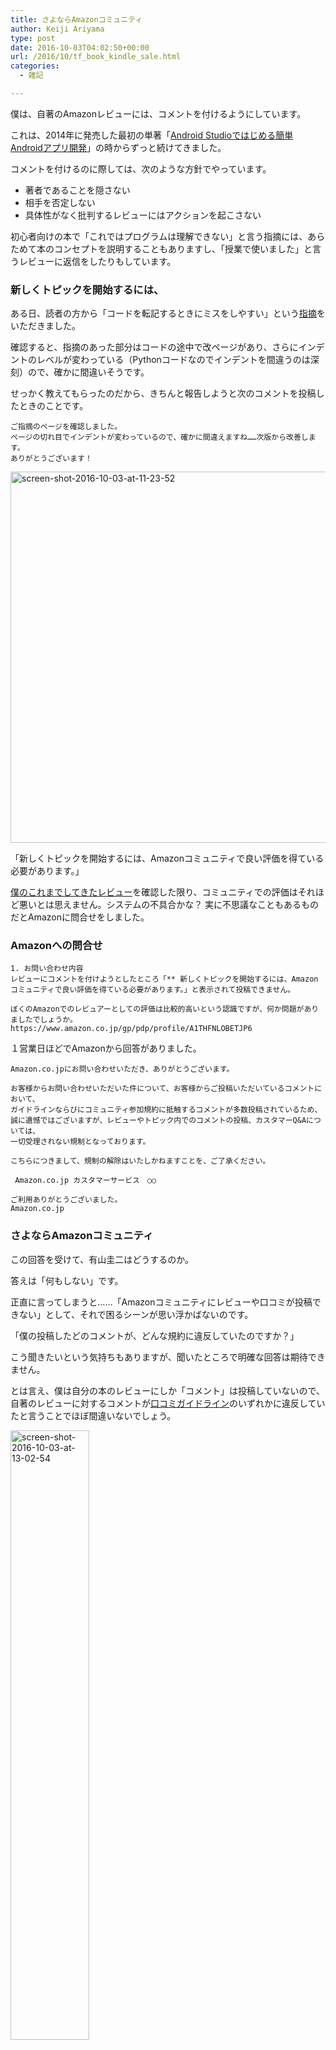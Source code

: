 ```yaml
---
title: さよならAmazonコミュニティ
author: Keiji Ariyama
type: post
date: 2016-10-03T04:02:50+00:00
url: /2016/10/tf_book_kindle_sale.html
categories:
  - 雑記

---
```

僕は、自著のAmazonレビューには、コメントを付けるようにしています。
  
これは、2014年に発売した最初の単著「[Android Studioではじめる簡単Androidアプリ開発][1]」の時からずっと続けてきました。

コメントを付けるのに際しては、次のような方針でやっています。

  * 著者であることを隠さない
  * 相手を否定しない
  * 具体性がなく批判するレビューにはアクションを起こさない

初心者向けの本で「これではプログラムは理解できない」と言う指摘には、あらためて本のコンセプトを説明することもありますし、「授業で使いました」と言うレビューに返信をしたりもしています。

<!--more-->

### 新しくトピックを開始するには、

ある日、読者の方から「コードを転記するときにミスをしやすい」という[指摘][2]をいただきました。

確認すると、指摘のあった部分はコードの途中で改ページがあり、さらにインデントのレベルが変わっている（Pythonコードなのでインデントを間違うのは深刻）ので、確かに間違いそうです。

せっかく教えてもらったのだから、きちんと報告しようと次のコメントを投稿したときのことです。

    ご指摘のページを確認しました。
    ページの切れ目でインデントが変わっているので、確かに間違えますね……次版から改善します。
    ありがとうございます！
    

<img src="https://blog.keiji.dev/wp-content/uploads/2016/10/Screen-Shot-2016-10-03-at-11.23.52.png" alt="screen-shot-2016-10-03-at-11-23-52" width="1634" height="594" class="aligncenter size-full wp-image-1412" />

「新しくトピックを開始するには、Amazonコミュニティで良い評価を得ている必要があります。」

[僕のこれまでしてきたレビュー][3]を確認した限り、コミュニティでの評価はそれほど悪いとは思えません。システムの不具合かな？ 実に不思議なこともあるものだとAmazonに問合せをしました。

<!--more-->

### Amazonへの問合せ

    1. お問い合わせ内容
    レビューにコメントを付けようとしたところ「** 新しくトピックを開始するには、Amazonコミュニティで良い評価を得ている必要があります。」と表示されて投稿できません。
    
    ぼくのAmazonでのレビュアーとしての評価は比較的高いという認識ですが、何か問題がありましたでしょうか。
    https://www.amazon.co.jp/gp/pdp/profile/A1THFNLOBETJP6
    

１営業日ほどでAmazonから回答がありました。

    Amazon.co.jpにお問い合わせいただき、ありがとうございます。
    
    お客様からお問い合わせいただいた件について、お客様からご投稿いただいているコメントにおいて、
    ガイドラインならびにコミュニティ参加規約に抵触するコメントが多数投稿されているため、
    誠に遺憾ではございますが、レビューやトピック内でのコメントの投稿、カスタマーQ&Aについては、
    一切受理されない規制となっております。
    
    こちらにつきまして、規制の解除はいたしかねますことを、ご了承ください。
    
     Amazon.co.jp カスタマーサービス　○○
    
    ご利用ありがとうございました。
    Amazon.co.jp
    

### さよならAmazonコミュニティ

この回答を受けて、有山圭二はどうするのか。

答えは「何もしない」です。

正直に言ってしまうと……「Amazonコミュニティにレビューや口コミが投稿できない」として、それで困るシーンが思い浮かばないのです。

「僕の投稿したどのコメントが、どんな規約に違反していたのですか？」
  
こう聞きたいという気持ちもありますが、聞いたところで明確な回答は期待できません。

とは言え、僕は自分の本のレビューにしか「コメント」は投稿していないので、自著のレビューに対するコメントが[口コミガイドライン][4]のいずれかに違反していたと言うことでほぼ間違いないでしょう。

[<img src="https://blog.keiji.dev/wp-content/uploads/2016/10/Screen-Shot-2016-10-03-at-13.02.54.png" alt="screen-shot-2016-10-03-at-13-02-54" width="50%" height="50%" class="aligncenter size-full wp-image-1420" />][4]

* * *

### それはさておき

そんなAmazon.co.jpで、僕の本「[TensorFlowはじめました　実践！最新Googleマシンラーニング][5]」が「10月のKindle月替わりセール」にエントリ中です！

<iframe style="width:120px;height:240px;" marginwidth="0" marginheight="0" scrolling="no" frameborder="0" src="//rcm-fe.amazon-adsystem.com/e/cm?lt1=_blank&#038;bc1=000000&#038;IS2=1&#038;bg1=FFFFFF&#038;fc1=000000&#038;lc1=0000FF&#038;t=keijiariyama-22&#038;o=9&#038;p=8&#038;l=as4&#038;m=amazon&#038;f=ifr&#038;ref=as_ss_li_til&#038;asins=B01IT509EY&#038;linkId=287bce598173dc87c659a803e8ca057d"></iframe>

Kindle Unlimitedで読むこともできます。
  
期間限定となりますので、ご興味のある方は是非お買い求めください！

以上、宣伝のエントリーでした。

* * *

### 追伸

ちなみに、レビューに関してはまったく投稿できないと言うことはないようです。

先ほど、中井 悦司さんの「[TensorFlowで学ぶディープラーニング入門 ~畳み込みニューラルネットワーク徹底解説~][6]」にレビューを投稿したところ一旦保留となりましたが、1分以内に公開されていました。

<iframe style="width:120px;height:240px;" marginwidth="0" marginheight="0" scrolling="no" frameborder="0" src="//rcm-fe.amazon-adsystem.com/e/cm?lt1=_blank&#038;bc1=000000&#038;IS2=1&#038;bg1=FFFFFF&#038;fc1=000000&#038;lc1=0000FF&#038;t=keijiariyama-22&#038;o=9&#038;p=8&#038;l=as4&#038;m=amazon&#038;f=ifr&#038;ref=as_ss_li_til&#038;asins=4839960887&#038;linkId=6f8e9e9015ccfba6be98017da91b0055"></iframe>

監視リスト入りしているものの、人の目で見て反映している様子ですね。

<img src="https://blog.keiji.dev/wp-content/uploads/2016/10/Screen-Shot-2016-10-03-at-13.54.09.png" alt="screen-shot-2016-10-03-at-13-54-09" width="1290" height="310" class="aligncenter size-full wp-image-1430" />

 [1]: http://amzn.to/2d7nnD5
 [2]: https://www.amazon.co.jp/review/R1AENPRX5QAVD/ref=cm_cr_dp_title?ie=UTF8&ASIN=B01IT509EY&channel=detail-glance&nodeID=2250738051&store=digital-text
 [3]: https://www.amazon.co.jp/gp/pdp/profile/A1THFNLOBETJP6
 [4]: https://www.amazon.co.jp/gp/forum/content/db-guidelines.html/ref=cm_cd_dp_t_guidelines
 [5]: http://amzn.to/2docGh9
 [6]: http://amzn.to/2dD4E2W